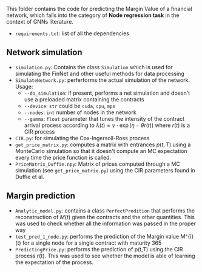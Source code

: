 This folder contains the code for predicting the Margin Value of a financial network, which falls into the category of **Node regression task** in the context of GNNs literature.

- `requirements.txt`: list of all the dependencies

## Network simulation
- `simulation.py`: Contains the class `Simulation` which is used for simulating the FinNet and other useful methods for data processing
- `SimulateNetwork.py`: perferforms the actual simulation of the network. Usage:
   - `--do_simulation`: if present, performs a net simulation and doesn't use a preloaded matrix containing the contracts
   - `--device`: `str` could be `cuda`, `cpu`, `mps`
   - `--nodes`: `int` number of nodes in the network
   - `--gamma`: `float` parameter that tunes the intensity of the contract arrival process according to $\lambda(t) = \gamma \cdot \exp{(\eta -\theta r(t))}$ where $r(t)$ is a CIR process
- `CIR.py`: for simulating the Cox-Ingersoll-Ross process
- `get_price_matrix.py`: computes a matrix with entrances $p(t,T)$ using a MonteCarlo simulation so that it doesn't compute an MC expectation every time the price function is called.
- `PriceMatrix_Duffie.npy`: Matrix of prices computed through a MC simulation (see `get_price_matrix.py`) using the CIR parameters found in Duffie et al.

## Margin prediction
- `Analytic_model.py`: contains a class `PerfectPredition` that performs the reconstruction of $M(t)$ given the contracts and the other quantities. This was used to check whether all the information was passed in the proper way
- `test_pred_1_node.py`: performs the prediction of the Margin value M^{i}(t) for a single node for a single contract with maturity 365
- `PredictingPrice.py`: performs the prediction of p(t,T) using the CIR process r(t). This was used to see whether the model is able of learning the expectation of the process.
